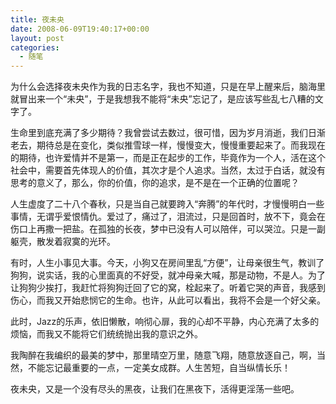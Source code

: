 ```yaml
---
title: 夜未央
date: 2008-06-09T19:40:17+00:00
layout: post
categories:
  - 随笔
---
```


为什么会选择夜未央作为我的日志名字，我也不知道，只是在早上醒来后，脑海里就冒出来一个“未央”，于是我想我不能将“未央”忘记了，是应该写些乱七八糟的文字了。

生命里到底充满了多少期待？我曾尝试去数过，很可惜，因为岁月消逝，我们日渐老去，期待总是在变化，类似推雪球一样，慢慢变大，慢慢重要起来了。而我现在的期待，也许爱情并不是第一，而是正在起步的工作，毕竟作为一个人，活在这个社会中，需要首先体现人的价值，其次才是个人追求。当然，太过于白话，就没有思考的意义了，那么，你的价值，你的追求，是不是在一个正确的位置呢？

人生虚度了二十八个春秋，只是当自己就要跨入“奔腾”的年代时，才慢慢明白一些事情，无谓乎爱恨情仇。爱过了，痛过了，泪流过，只是回首时，放不下，竟会在伤口上再撒一把盐。在孤独的长夜，梦中已没有人可以陪伴，可以哭泣。只是一副躯壳，散发着寂寞的光环。

有时，人生小事见大事。今天，小狗又在房间里乱“方便”，让母亲很生气，教训了狗狗，说实话，我的心里面真的不好受，就冲母亲大喊，那是动物，不是人。为了让狗狗少挨打，我赶忙将狗狗迁回了它的窝，栓起来了。听着它哭的声音，我感到伤心，而我又开始悲悯它的生命。也许，从此可以看出，我将不会是一个好父亲。
<!--more-->
此时，Jazz的乐声，依旧懒散，响彻心扉，我的心却不平静，内心充满了太多的烦恼，而我又不能将它们统统抛出我的意识之外。

我陶醉在我编织的最美的梦中，那里晴空万里，随意飞翔，随意放逐自己，啊，当然，不能忘记最重要的一点，一定美女成群。人生苦短，自当纵情长乐！

夜未央，又是一个没有尽头的黑夜，让我们在黑夜下，活得更淫荡一些吧。